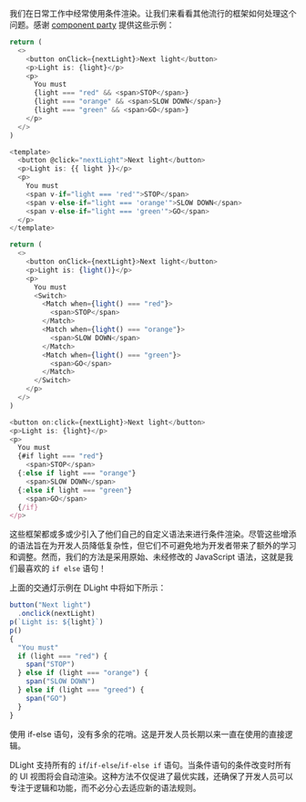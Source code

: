 我们在日常工作中经常使用条件渲染。让我们来看看其他流行的框架如何处理这个问题。感谢 [component party](https://component-party.dev/#conditional) 提供这些示例：

```js [react]
return (
  <>
    <button onClick={nextLight}>Next light</button>
    <p>Light is: {light}</p>
    <p>
      You must
      {light === "red" && <span>STOP</span>}
      {light === "orange" && <span>SLOW DOWN</span>}
      {light === "green" && <span>GO</span>}
    </p>
  </>
)
```

```js [vue]
<template>
  <button @click="nextLight">Next light</button>
  <p>Light is: {{ light }}</p>
  <p>
    You must
    <span v-if="light === 'red'">STOP</span>
    <span v-else-if="light === 'orange'">SLOW DOWN</span>
    <span v-else-if="light === 'green'">GO</span>
  </p>
</template>
```

```js [solid]
return (
  <>
    <button onClick={nextLight}>Next light</button>
    <p>Light is: {light()}</p>
    <p>
      You must
      <Switch>
        <Match when={light() === "red"}>
          <span>STOP</span>
        </Match>
        <Match when={light() === "orange"}>
          <span>SLOW DOWN</span>
        </Match>
        <Match when={light() === "green"}>
          <span>GO</span>
        </Match>
      </Switch>
    </p>
  </>
)
```

```js [svelte]
<button on:click={nextLight}>Next light</button>
<p>Light is: {light}</p>
<p>
  You must
  {#if light === "red"}
    <span>STOP</span>
  {:else if light === "orange"}
    <span>SLOW DOWN</span>
  {:else if light === "green"}
    <span>GO</span>
  {/if}
</p>
```

这些框架都或多或少引入了他们自己的自定义语法来进行条件渲染。尽管这些增添的语法旨在为开发人员降低复杂性，但它们不可避免地为开发者带来了额外的学习和调整。然而，我们的方法是采用原始、未经修改的 JavaScript 语法，这就是我们最喜欢的 `if else` 语句！

上面的交通灯示例在 DLight 中将如下所示：

```js [dlight]
button("Next light")
  .onclick(nextLight)
p(`Light is: ${light}`)
p()
{
  "You must"
  if (light === "red") {
    span("STOP")
  } else if (light === "orange") {
    span("SLOW DOWN")
  } else if (light === "greed") {
    span("GO")
  }
}
```

使用 if-else 语句，没有多余的花哨。这是开发人员长期以来一直在使用的直接逻辑。

DLight 支持所有的 `if`/`if-else`/`if-else if` 语句。当条件语句的条件改变时所有的 UI 视图将会自动渲染。这种方法不仅促进了最优实践，还确保了开发人员可以专注于逻辑和功能，而不必分心去适应新的语法规则。


<!-- （spa mpa，lazy loading） -->
